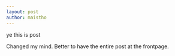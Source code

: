 ```yaml
---
layout: post
author: maistho
---
```

ye this is post

Changed my mind. Better to have the entire post at the frontpage.
